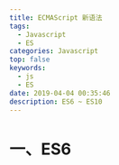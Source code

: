 ```yaml
---
title: ECMAScript 新语法
tags:
  - Javascript
  - ES
categories: Javascript
top: false
keywords:
  - js
  - ES
date: 2019-04-04 00:35:46
description: ES6 ~ ES10
---
```


# 一、ES6







